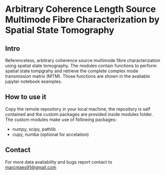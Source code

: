 # Arbitrary Coherence Length Source Multimode Fibre Characterization by Spatial State Tomography

## Intro

Referenceless, arbitrary coherence source multimode fibre characterization using spatial state tomography. The modules contain functions to perform spatial state tompgrahy and retrieve the complete complex mode transmission matrix (MTM). Those functions are shown in the avaliable jupyter notebook examples.



## How to use it

Copy the remote repository in your local machine, the repository is self contained and the custom packages are provided inside modules folder. The custom modules make use of following packages:

- numpy, scipy, pathlib
- cupy, numba (optional for accelation)

## Contact

For more data avaliability and bugs report contact to marcmaes91@gmail.com



